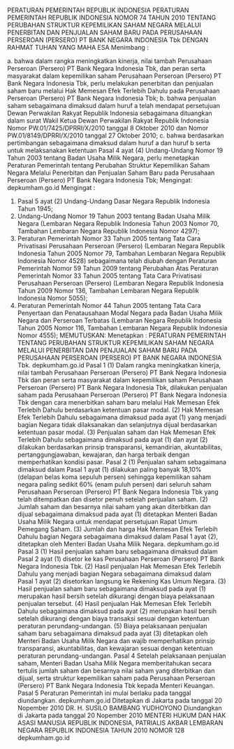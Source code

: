  PERATURAN PEMERINTAH REPUBLIK INDONESIA PERATURAN PEMERINTAH REPUBLIK INDONESIA NOMOR 74 TAHUN 2010 TENTANG PERUBAHAN STRUKTUR KEPEMILIKAN SAHAM NEGARA MELALUI PENERBITAN DAN PENJUALAN SAHAM BARU PADA PERUSAHAAN PERSEROAN (PERSERO) PT BANK NEGARA INDONESIA Tbk
DENGAN RAHMAT TUHAN YANG MAHA ESA
Menimbang :

a. bahwa dalam rangka meningkatkan kinerja, nilai tambah Perusahaan Perseroan (Persero) PT Bank Negara Indonesia Tbk, dan peran serta masyarakat dalam kepemilikan saham Perusahaan Perseroan (Persero) PT Bank Negara Indonesia Tbk, perlu melakukan penerbitan dan penjualan saham baru melalui Hak Memesan Efek Terlebih Dahulu pada Perusahaan Perseroan (Persero) PT Bank Negara Indonesia Tbk;
b. bahwa penjualan saham sebagaimana dimaksud dalam huruf a telah mendapat persetujuan Dewan Perwakilan Rakyat Republik Indonesia sebagaimana dituangkan dalam surat Wakil Ketua Dewan Perwakilan Rakyat Republik Indonesia Nomor PW.01/7425/DPRRI/X/2010 tanggal 8 Oktober 2010 dan Nomor PW.01/8149/DPRRI/X/2010 tanggal 27 Oktober 2010;
c. bahwa berdasarkan pertimbangan sebagaimana dimaksud dalam huruf a dan huruf b serta untuk melaksanakan ketentuan Pasal 4 ayat (4) Undang-Undang Nomor 19 Tahun 2003 tentang Badan Usaha Milik Negara, perlu menetapkan Peraturan Pemerintah tentang Perubahan Struktur Kepemilikan Saham Negara Melalui Penerbitan dan Penjualan Saham Baru pada Perusahaan Perseroan (Persero) PT Bank Negara Indonesia Tbk;
Mengingat:
 depkumham.go.id
Mengingat :

1. Pasal 5 ayat (2) Undang-Undang Dasar Negara Republik Indonesia Tahun 1945;
2. Undang-Undang Nomor 19 Tahun 2003 tentang Badan Usaha Milik Negara (Lembaran Negara Republik Indonesia Tahun 2003 Nomor 70, Tambahan Lembaran Negara Republik Indonesia Nomor 4297);
3. Peraturan Pemerintah Nomor 33 Tahun 2005 tentang Tata Cara Privatisasi Perusahaan Perseroan (Persero) (Lembaran Negara Republik Indonesia Tahun 2005 Nomor 79, Tambahan Lembaran Negara Republik Indonesia Nomor 4528) sebagaimana telah diubah dengan Peraturan Pemerintah Nomor 59 Tahun 2009 tentang Perubahan Atas Peraturan Pemerintah Nomor 33 Tahun 2005 tentang Tata Cara Privatisasi Perusahaan Perseroan (Persero) (Lembaran Negara Republik Indonesia Tahun 2009 Nomor 136, Tambahan Lembaran Negara Republik Indonesia Nomor 5055);
4. Peraturan Pemerintah Nomor 44 Tahun 2005 tentang Tata Cara Penyertaan dan Penatausahaan Modal Negara pada Badan Usaha Milik Negara dan Perseroan Terbatas (Lembaran Negara Republik Indonesia Tahun 2005 Nomor 116, Tambahan Lembaran Negara Republik Indonesia Nomor 4555);
MEMUTUSKAN:
 Menetapkan : PERATURAN PEMERINTAH TENTANG PERUBAHAN STRUKTUR KEPEMILIKAN SAHAM NEGARA MELALUI PENERBITAN DAN PENJUALAN SAHAM BARU PADA PERUSAHAAN PERSEROAN (PERSERO) PT BANK NEGARA INDONESIA Tbk. depkumham.go.id
Pasal 1
(1) Dalam rangka meningkatkan kinerja, nilai tambah Perusahaan Perseroan (Persero) PT Bank Negara Indonesia Tbk dan peran serta masyarakat dalam kepemilikan saham Perusahaan Perseroan (Persero) PT Bank Negara Indonesia Tbk, dilakukan penjualan saham pada Perusahaan Perseroan (Persero) PT Bank Negara Indonesia Tbk dengan cara menerbitkan saham baru melalui Hak Memesan Efek Terlebih Dahulu berdasarkan ketentuan pasar modal.
(2) Hak Memesan Efek Terlebih Dahulu sebagaimana dimaksud pada ayat (1) yang menjadi bagian Negara tidak dilaksanakan dan selanjutnya dijual berdasarkan ketentuan pasar modal.
(3) Penjualan saham dan Hak Memesan Efek Terlebih Dahulu sebagaimana dimaksud pada ayat (1) dan ayat (2) dilakukan berdasarkan prinsip transparansi, kemandirian, akuntabilitas, pertanggungjawaban, kewajaran, dan harga terbaik dengan memperhatikan kondisi pasar.
Pasal 2
(1) Penjualan saham sebagaimana dimaksud dalam Pasal 1 ayat (1) dilakukan paling banyak 18,10% (delapan belas koma sepuluh persen) sehingga kepemilikan saham negara paling sedikit 60% (enam puluh persen) dari seluruh saham Perusahaan Perseroan (Persero) PT Bank Negara Indonesia Tbk yang telah ditempatkan dan disetor penuh setelah penjualan saham.
(2) Jumlah saham dan besarnya nilai saham yang akan diterbitkan dan dijual sebagaimana dimaksud pada ayat (1) ditetapkan Menteri Badan Usaha Milik Negara untuk mendapat persetujuan Rapat Umum Pemegang Saham.
(3) Jumlah dan harga Hak Memesan Efek Terlebih Dahulu bagian Negara sebagaimana dimaksud dalam Pasal 1 ayat (2), ditetapkan oleh Menteri Badan Usaha Milik Negara. depkumham.go.id
Pasal 3
(1) Hasil penjualan saham baru sebagaimana dimaksud dalam Pasal 2 ayat (1) disetor ke kas Perusahaan Perseroan (Persero) PT Bank Negara Indonesia Tbk.
(2) Hasil penjualan Hak Memesan Efek Terlebih Dahulu yang menjadi bagian Negara sebagaimana dimaksud dalam Pasal 1 ayat (2) disetorkan langsung ke Rekening Kas Umum Negara.
(3) Hasil penjualan saham baru sebagaimana dimaksud pada ayat (1) merupakan hasil bersih setelah dikurangi dengan biaya pelaksanaan penjualan tersebut.
(4) Hasil penjualan Hak Memesan Efek Terlebih Dahulu sebagaimana dimaksud pada ayat (2) merupakan hasil bersih setelah dikurangi dengan biaya transaksi sesuai dengan ketentuan peraturan perundang-undangan.
(5) Biaya pelaksanaan penjualan saham baru sebagaimana dimaksud pada ayat (3) ditetapkan oleh Menteri Badan Usaha Milik Negara dan wajib memperhatikan prinsip transparansi, akuntabilitas, dan kewajaran sesuai dengan ketentuan peraturan perundang-undangan.
Pasal 4
Setelah pelaksanaan penjualan saham, Menteri Badan Usaha Milik Negara memberitahukan secara tertulis jumlah saham dan besarnya nilai saham yang diterbitkan dan dijual, serta struktur kepemilikan saham pada Perusahaan Perseroan (Persero) PT Bank Negara Indonesia Tbk kepada Menteri Keuangan.
Pasal 5
Peraturan Pemerintah ini mulai berlaku pada tanggal diundangkan. depkumham.go.id Ditetapkan di Jakarta pada tanggal 20 Nopember 2010 DR. H. SUSILO BAMBANG YUDHOYONO Diundangkan di Jakarta pada tanggal 20 Nopember 2010 MENTERI HUKUM DAN HAK ASASI MANUSIA REPUBLIK INDONESIA, PATRIALIS AKBAR LEMBARAN NEGARA REPUBLIK INDONESIA TAHUN 2010 NOMOR 128 depkumham.go.id